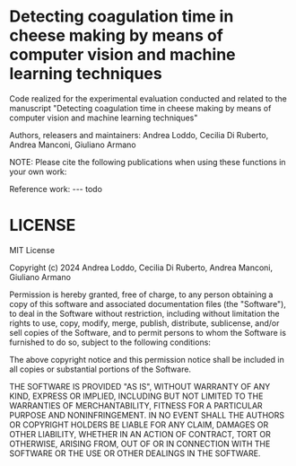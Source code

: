 # Detecting coagulation time in cheese making by means of computer vision and machine learning techniques
Code realized for the experimental evaluation conducted and related to the manuscript "Detecting coagulation time in cheese making by means of computer vision and machine learning techniques"

Authors, releasers and maintainers: Andrea Loddo, Cecilia Di Ruberto, Andrea Manconi, Giuliano Armano

NOTE: Please cite the following publications when using these functions in your own work:

Reference work:
--- todo

# LICENSE
MIT License

Copyright (c) 2024 Andrea Loddo, Cecilia Di Ruberto, Andrea Manconi, Giuliano Armano

Permission is hereby granted, free of charge, to any person obtaining a copy of this software and associated documentation files (the "Software"), to deal in the Software without restriction, including without limitation the rights to use, copy, modify, merge, publish, distribute, sublicense, and/or sell copies of the Software, and to permit persons to whom the Software is furnished to do so, subject to the following conditions:

The above copyright notice and this permission notice shall be included in all copies or substantial portions of the Software.

THE SOFTWARE IS PROVIDED "AS IS", WITHOUT WARRANTY OF ANY KIND, EXPRESS OR IMPLIED, INCLUDING BUT NOT LIMITED TO THE WARRANTIES OF MERCHANTABILITY, FITNESS FOR A PARTICULAR PURPOSE AND NONINFRINGEMENT. IN NO EVENT SHALL THE AUTHORS OR COPYRIGHT HOLDERS BE LIABLE FOR ANY CLAIM, DAMAGES OR OTHER LIABILITY, WHETHER IN AN ACTION OF CONTRACT, TORT OR OTHERWISE, ARISING FROM, OUT OF OR IN CONNECTION WITH THE SOFTWARE OR THE USE OR OTHER DEALINGS IN THE SOFTWARE.
